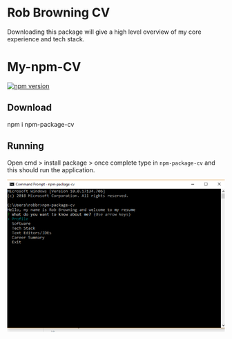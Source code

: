# Rob Browning CV
Downloading this package will give a high level overview of my core experience and tech stack.

# My-npm-CV
[![npm version](https://badge.fury.io/js/npm-package-cv.svg)](https://badge.fury.io/js/npm-package-cv)

## Download
npm i npm-package-cv

## Running
Open cmd > install package > once complete type in ```npm-package-cv``` and this should run the application.

![cmd](https://github.com/RobBrowning/My-npm-Cv/blob/master/Images/cmd.PNG)
